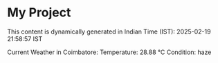# My Project

This content is dynamically generated in Indian Time (IST): 2025-02-19 21:58:57 IST


Current Weather in Coimbatore:
Temperature: 28.88 °C
Condition: haze
